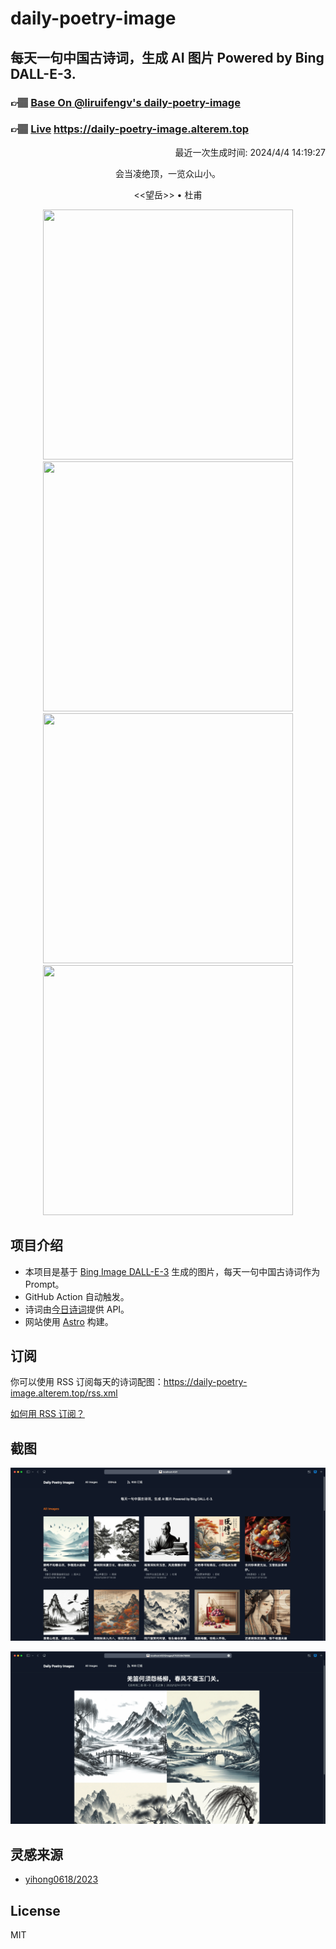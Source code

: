 
# daily-poetry-image

## 每天一句中国古诗词，生成 AI 图片 Powered by Bing DALL-E-3.

### 👉🏽 [Base On @liruifengv's daily-poetry-image](https://github.com/liruifengv/daily-poetry-image)

### 👉🏽 [Live](https://daily-poetry-image.alterem.top/) https://daily-poetry-image.alterem.top

<p align="right">
  最近一次生成时间: 2024/4/4 14:19:27
</p>
<p align="center">
会当凌绝顶，一览众山小。
</p>
<p align="center">
<<望岳>> • 杜甫
</p>
<p align="center">
<img src="https://tse4.mm.bing.net/th/id/OIG2.2FuHht6v2v_Re414ZLF." height="400" width="400" />
<img src="https://tse1.mm.bing.net/th/id/OIG2.SYrpP9Ie39sRzHrT25mg" height="400" width="400" />
<img src="https://tse1.mm.bing.net/th/id/OIG2.z58EEuB7q0RXZ_Tpyb0q" height="400" width="400" />
<img src="https://tse3.mm.bing.net/th/id/OIG2.LscG.cHVnaRolsgOSG1s" height="400" width="400" />
</p>

## 项目介绍

-   本项目是基于 [Bing Image DALL-E-3](https://www.bing.com/images/create) 生成的图片，每天一句中国古诗词作为 Prompt。
-   GitHub Action 自动触发。
-   诗词由[今日诗词](https://www.jinrishici.com/)提供 API。
-   网站使用 [Astro](https://astro.build) 构建。

## 订阅

你可以使用 RSS 订阅每天的诗词配图：https://daily-poetry-image.alterem.top/rss.xml

[如何用 RSS 订阅？](https://zhuanlan.zhihu.com/p/55026716)

## 截图

![图片列表](./screenshots/Snipaste_2023-12-28_21-00-26.png)

![图片详情](./screenshots/Snipaste_2023-12-28_21-00-53.png)

## 灵感来源

-   [yihong0618/2023](https://github.com/yihong0618/2023)

## License

MIT
